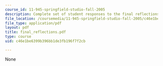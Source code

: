 ```yaml
---
course_id: 11-945-springfield-studio-fall-2005
description: Complete set of student responses to the final reflections assignment.
file_location: /coursemedia/11-945-springfield-studio-fall-2005/c46e1be6399b396bb1de3fb196f7f2cb_final_reflections.pdf
file_type: application/pdf
layout: pdf
title: final_reflections.pdf
type: course
uid: c46e1be6399b396bb1de3fb196f7f2cb

---
```

None
